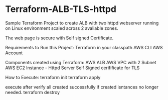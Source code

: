 # Terraform-ALB-TLS-httpd

Sample Terraform Project to create ALB with two httpd webserver running on Linux environment scaled across 2 avaliable zones.

The web page is secure with Self signed Certificate.

Requirements to Run this Project:
Terraform in your classpath
AWS CLI
AWS Account

Components created using Terraform:
AWS ALB
AWS VPC with 2 Subnet
AWS EC2 Instance - Httpd Server
Self Signed cerifificate for TLS

How to Execute:
terraform init
terraform apply

execute after verify all created successfully if created isntances no longer needed.
terraform destroy
